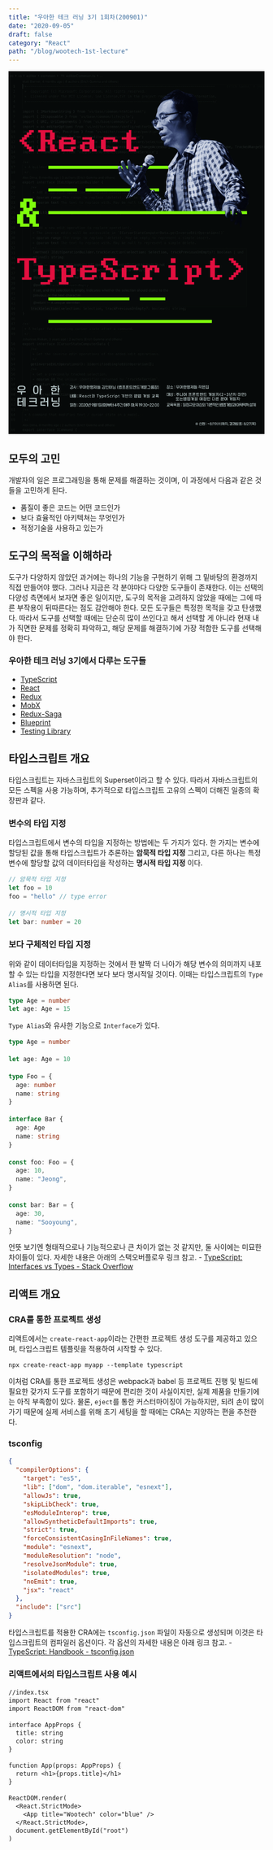 ```yaml
---
title: "우아한 테크 러닝 3기 1회차(200901)"
date: "2020-09-05"
draft: false
category: "React"
path: "/blog/wootech-1st-lecture"
---
```


![poster](https://github.com/codeAmeba/amebalab/blob/master/src/images/wootech_poster.jpg?raw=false)

## 모두의 고민

개발자의 일은 프로그래밍을 통해 문제를 해결하는 것이며, 이 과정에서 다음과 같은 것들을 고민하게 된다.

- 품질이 좋은 코드는 어떤 코드인가
- 보다 효율적인 아키텍쳐는 무엇인가
- 적정기술을 사용하고 있는가

## 도구의 목적을 이해하라

도구가 다양하지 않았던 과거에는 하나의 기능을 구현하기 위해 그 밑바탕의 환경까지 직접 만들어야 했다. 그러나 지금은 각 분야마다 다양한 도구들이 존재한다. 이는 선택의 다양성 측면에서 보자면 좋은 일이지만, 도구의 목적을 고려하지 않았을 때에는 그에 따른 부작용이 뒤따른다는 점도 감안해야 한다. 모든 도구들은 특정한 목적을 갖고 탄생했다. 따라서 도구를 선택할 때에는 단순히 많이 쓰인다고 해서 선택할 게 아니라 현재 내가 직면한 문제를 정확히 파악하고, 해당 문제를 해결하기에 가장 적합한 도구를 선택해야 한다.

### 우아한 테크 러닝 3기에서 다루는 도구들

- [TypeScript](https://www.typescriptlang.org/)
- [React ](https://reactjs.org/)
- [Redux](https://redux.js.org/)
- [MobX](https://mobx.js.org/README.html)
- [Redux-Saga](https://redux-saga.js.org/)
- [Blueprint](https://blueprintjs.com/)
- [Testing Library](https://testing-library.com/)

## 타입스크립트 개요

타입스크립트는 자바스크립트의 Superset이라고 할 수 있다. 따라서 자바스크립트의 모든 스펙을 사용 가능하며, 추가적으로 타입스크립트 고유의 스펙이 더해진 일종의 확장판과 같다.

### 변수의 타입 지정

타입스크립트에서 변수의 타입을 지정하는 방법에는 두 가지가 있다. 한 가지는 변수에 할당된 값을 통해 타입스크립트가 추론하는 **암묵적 타입 지정** 그리고, 다른 하나는 특정 변수에 할당할 값의 데이터타입을 작성하는 **명시적 타입 지정** 이다.

```typescript
// 암묵적 타입 지정
let foo = 10
foo = "hello" // type error

// 명시적 타입 지정
let bar: number = 20
```

### 보다 구체적인 타입 지정

위와 같이 데이터타입을 지정하는 것에서 한 발짝 더 나아가 해당 변수의 의미까지 내포할 수 있는 타입을 지정한다면 보다 보다 명시적일 것이다. 이때는 타입스크립트의 `Type Alias`를 사용하면 된다.

```typescript
type Age = number
let age: Age = 15
```

`Type Alias`와 유사한 기능으로 `Interface`가 있다.

```typescript
type Age = number

let age: Age = 10

type Foo = {
  age: number
  name: string
}

interface Bar {
  age: Age
  name: string
}

const foo: Foo = {
  age: 10,
  name: "Jeong",
}

const bar: Bar = {
  age: 30,
  name: "Sooyoung",
}
```

언뜻 보기엔 형태적으로나 기능적으로나 큰 차이가 없는 것 같지만, 둘 사이에는 미묘한 차이들이 있다. 자세한 내용은 아래의 스택오버플로우 링크 참고. - [TypeScript: Interfaces vs Types - Stack Overflow](https://stackoverflow.com/a/52682220/12044551)

## 리액트 개요

### CRA를 통한 프로젝트 생성

리액트에서는 `create-react-app`이라는 간편한 프로젝트 생성 도구를 제공하고 있으며, 타입스크립트 템플릿을 적용하여 시작할 수 있다.

```shell
npx create-react-app myapp --template typescript
```

이처럼 CRA를 통한 프로젝트 생성은 webpack과 babel 등 프로젝트 진행 및 빌드에 필요한 갖가지 도구를 포함하기 때문에 편리한 것이 사실이지만, 실제 제품을 만들기에는 아직 부족함이 있다. 물론, `eject`를 통한 커스터마이징이 가능하지만, 되려 손이 많이 가기 때문에 실제 서비스를 위해 초기 세팅을 할 때에는 CRA는 지양하는 편을 추천한다.

### tsconfig

```json
{
  "compilerOptions": {
    "target": "es5",
    "lib": ["dom", "dom.iterable", "esnext"],
    "allowJs": true,
    "skipLibCheck": true,
    "esModuleInterop": true,
    "allowSyntheticDefaultImports": true,
    "strict": true,
    "forceConsistentCasingInFileNames": true,
    "module": "esnext",
    "moduleResolution": "node",
    "resolveJsonModule": true,
    "isolatedModules": true,
    "noEmit": true,
    "jsx": "react"
  },
  "include": ["src"]
}
```

타입스크립트를 적용한 CRA에는 `tsconfig.json` 파일이 자동으로 생성되며 이것은 타입스크립트의 컴파일러 옵션이다. 각 옵션의 자세한 내용은 아래 링크 참고. - [TypeScript: Handbook - tsconfig.json](https://www.typescriptlang.org/docs/handbook/tsconfig-json.html)

### 리액트에서의 타입스크립트 사용 예시

```tsx
//index.tsx
import React from "react"
import ReactDOM from "react-dom"

interface AppProps {
  title: string
  color: string
}

function App(props: AppProps) {
  return <h1>{props.title}</h1>
}

ReactDOM.render(
  <React.StrictMode>
    <App title="Wootech" color="blue" />
  </React.StrictMode>,
  document.getElementById("root")
)
```

